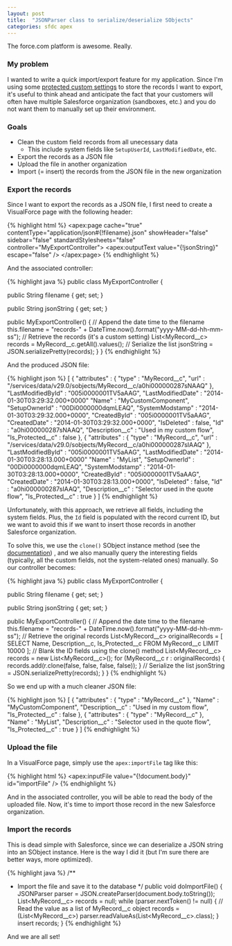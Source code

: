 ```yaml
---
layout: post
title:  "JSONParser class to serialize/deserialize SObjects"
categories: sfdc apex
---
```


The force.com platform is awesome. Really.

### My problem

I wanted to write a quick import/export feature for my application. Since I'm using some
[protected custom settings](https://help.salesforce.com/apex/HTViewHelpDoc?id=cs_accessing.htm&language=en)
to store the records I want to export, it's useful to think ahead and anticipate the fact
that your customers will often have multiple Salesforce organization (sandboxes, etc.) and
you do not want them to manually set up their environment.

### Goals

* Clean the custom field records from all unecessary data
  * This include system fields like `SetupUserId`, `LastModifiedDate`, etc.
* Export the records as a JSON file
* Upload the file in another organization
* Import (= insert) the records from the JSON file in the new organization

### Export the records

Since I want to export the records as a JSON file, I first need to create a VisualForce page
with the following header:

{% highlight html %}
<apex:page cache="true" contentType="application/json#{!filename}.json"
           showHeader="false" sidebar="false" standardStylesheets="false"
           controller="MyExportController">
  <apex:outputText value="{!jsonString}" escape="false" />
</apex:page>
{% endhighlight %}

And the associated controller:

{% highlight java %}
public class MyExportController {

  public String filename { get; set; }

  public String jsonString { get; set; }

  public MyExportController() {
    // Append the date time to the filename
    this.filename = "records-" + DateTime.now().format("yyyy-MM-dd-hh-mm-ss");
    // Retrieve the records (it's a custom setting)
    List<MyRecord__c> records = MyRecord__c.getAll().values();
    // Serialize the list
    jsonString = JSON.serializePretty(records);
  }
}
{% endhighlight %}

And the produced JSON file:

{% highlight json %}
[ {
  "attributes" : {
    "type" : "MyRecord__c",
    "url" : "/services/data/v29.0/sobjects/MyRecord__c/a0hi000000287sNAAQ"
  },
  "LastModifiedById" : "005i0000001TV5aAAG",
  "LastModifiedDate" : "2014-01-30T03:29:32.000+0000"
  "Name" : "MyCustomComponent",
  "SetupOwnerId" : "00Di0000000dqmLEAQ",
  "SystemModstamp" : "2014-01-30T03:29:32.000+0000",
  "CreatedById" : "005i0000001TV5aAAG",
  "CreatedDate" : "2014-01-30T03:29:32.000+0000",
  "IsDeleted" : false,
  "Id" : "a0hi000000287sNAAQ",
  "Description__c" : "Used in my custom flow",
  "Is_Protected__c" : false
}, {
  "attributes" : {
    "type" : "MyRecord__c",
    "url" : "/services/data/v29.0/sobjects/MyRecord__c/a0hi000000287sIAAQ"
  },
  "LastModifiedById" : "005i0000001TV5aAAG",
  "LastModifiedDate" : "2014-01-30T03:28:13.000+0000"
  "Name" : "MyList",
  "SetupOwnerId" : "00Di0000000dqmLEAQ",
  "SystemModstamp" : "2014-01-30T03:28:13.000+0000",
  "CreatedById" : "005i0000001TV5aAAG",
  "CreatedDate" : "2014-01-30T03:28:13.000+0000",
  "IsDeleted" : false,
  "Id" : "a0hi000000287sIAAQ",
  "Description__c" : "Selector used in the quote flow",
  "Is_Protected__c" : true
} ]
{% endhighlight %}

Unfortunately, with this approach, we retrieve all fields, including the system fields. Plus,
the `Id` field is populated with the record current ID, but we want to avoid this if we want
to insert those records in another Salesforce organization.

To solve this, we use the `clone()` SObject instance method (see the
[documentation](http://www.salesforce.com/us/developer/docs/apexcode/Content/apex_System_SObject_clone.htm))
, and we also manually query the interesting fields (typically, all the custom fields,
not the system-related ones) manually. So our controller becomes:

{% highlight java %}
public class MyExportController {

  public String filename { get; set; }

  public String jsonString { get; set; }

  public MyExportController() {
    // Append the date time to the filename
    this.filename = "records-" + DateTime.now().format("yyyy-MM-dd-hh-mm-ss");
    // Retrieve the original records
    List<MyRecord__c> originalRecords = [
      SELECT Name, Description__c, Is_Protected__c
      FROM MyRecord__c LIMIT 10000
    ];
    // Blank the ID fields using the clone() method
    List<MyRecord__c> records = new List<MyRecord__c>();
    for (MyRecord__c r : originalRecords) {
      records.add(r.clone(false, false, false, false));
    }
    // Serialize the list
    jsonString = JSON.serializePretty(records);
  }
}
{% endhighlight %}

So we end up with a much cleaner JSON file:

{% highlight json %}
[ {
  "attributes" : {
    "type" : "MyRecord__c"
  },
  "Name" : "MyCustomComponent",
  "Description__c" : "Used in my custom flow",
  "Is_Protected__c" : false
}, {
  "attributes" : {
    "type" : "MyRecord__c"
  },
  "Name" : "MyList",
  "Description__c" : "Selector used in the quote flow",
  "Is_Protected__c" : true
} ]
{% endhighlight %}

### Upload the file

In a VisualForce page, simply use the `apex:importFile` tag like this:

{% highlight html %}
<apex:inputFile value="{!document.body}" id="importFile" />
{% endhighlight %}

And in the associated controller, you will be able to read the body
of the uploaded file. Now, it's time to import those record in the
new Salesforce organization.

### Import the records

This is dead simple with Salesforce, since we can deserialize a JSON string
into an SObject instance. Here is the way I did it (but I'm sure there are
better ways, more optimized).

{% highlight java %}
/**
 * Import the file and save it to the database
 */
public void doImportFile() {
  JSONParser parser = JSON.createParser(document.body.toString());
  List<MyRecord__c> records = null;
  while (parser.nextToken() != null) {
    // Read the value as a list of MyRecord__c object
    records = (List<MyRecord__c>) parser.readValueAs(List<MyRecord__c>.class);
  }
  insert records;
}
{% endhighlight %}

And we are all set!